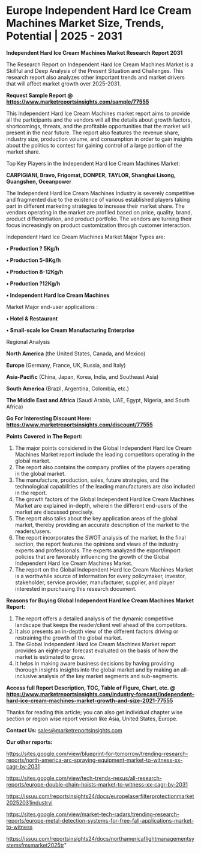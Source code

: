 # Europe Independent Hard Ice Cream Machines Market Size, Trends, Potential | 2025 - 2031

<strong>Independent Hard Ice Cream Machines Market Research Report 2031</strong>

The Research Report on Independent Hard Ice Cream Machines Market is a Skillful and Deep Analysis of the Present Situation and Challenges. This research report also analyzes other important trends and market drivers that will affect market growth over 2025-2031.

<strong>Request Sample Report @ <a href=https://www.marketreportsinsights.com/sample/77555>https://www.marketreportsinsights.com/sample/77555</a></strong>

This Independent Hard Ice Cream Machines market report aims to provide all the participants and the vendors will all the details about growth factors, shortcomings, threats, and the profitable opportunities that the market will present in the near future. The report also features the revenue share, industry size, production volume, and consumption in order to gain insights about the politics to contest for gaining control of a large portion of the market share.

Top Key Players in the Independent Hard Ice Cream Machines Market:

<strong>CARPIGIANI, Bravo, Frigomat, DONPER, TAYLOR, Shanghai Lisong, Guangshen, Oceanpower</strong>

The Independent Hard Ice Cream Machines Industry is severely competitive and fragmented due to the existence of various established players taking part in different marketing strategies to increase their market share. The vendors operating in the market are profiled based on price, quality, brand, product differentiation, and product portfolio. The vendors are turning their focus increasingly on product customization through customer interaction.

Independent Hard Ice Cream Machines Market Major Types are:

<strong>• Production ? 5Kg/h

• Production 5-8Kg/h

• Production 8-12Kg/h

• Production ?12Kg/h

• Independent Hard Ice Cream Machines</strong>

Market Major end-user applications :

<strong>• Hotel & Restaurant

• Small-scale Ice Cream Manufacturing Enterprise</strong>

Regional Analysis

</u><strong><b>North America</b></strong> (the United States, Canada, and Mexico)

<strong><b>Europe </b></strong>(Germany, France, UK, Russia, and Italy)

<strong><b>Asia-Pacific</b></strong> (China, Japan, Korea, India, and Southeast Asia)

<strong><b>South America</b></strong> (Brazil, Argentina, Colombia, etc.)

<strong><b>The Middle East and Africa</b></strong> (Saudi Arabia, UAE, Egypt, Nigeria, and South Africa)

<strong>Go For Interesting Discount Here: <a href=https://www.marketreportsinsights.com/discount/77555>https://www.marketreportsinsights.com/discount/77555</a></strong>

<strong>Points Covered in The Report:</strong>
<ol>
  <li>The major points considered in the Global Independent Hard Ice Cream Machines Market report include the leading competitors operating in the global market.</li>
  <li>The report also contains the company profiles of the players operating in the global market.</li>
  <li>The manufacture, production, sales, future strategies, and the technological capabilities of the leading manufacturers are also included in the report.</li>
  <li>The growth factors of the Global Independent Hard Ice Cream Machines Market are explained in-depth, wherein the different end-users of the market are discussed precisely.</li>
  <li>The report also talks about the key application areas of the global market, thereby providing an accurate description of the market to the readers/users.</li>
  <li>The report incorporates the SWOT analysis of the market. In the final section, the report features the opinions and views of the industry experts and professionals. The experts analyzed the export/import policies that are favorably influencing the growth of the Global Independent Hard Ice Cream Machines Market.</li>
  <li>The report on the Global Independent Hard Ice Cream Machines Market is a worthwhile source of information for every policymaker, investor, stakeholder, service provider, manufacturer, supplier, and player interested in purchasing this research document.</li>
</ol>
<strong>Reasons for Buying Global Independent Hard Ice Cream Machines Market Report:</strong>

<ol>
  <li>The report offers a detailed analysis of the dynamic competitive landscape that keeps the reader/client well ahead of the competitors.</li>
  <li>It also presents an in-depth view of the different factors driving or restraining the growth of the global market.</li>
  <li>The Global Independent Hard Ice Cream Machines Market report provides an eight-year forecast evaluated on the basis of how the market is estimated to grow.</li>
  <li>It helps in making aware business decisions by having providing thorough insights insights into the global market and by making an all-inclusive analysis of the key market segments and sub-segments.</li>
</ol>
<strong>Access full Report Description, TOC, Table of Figure, Chart, etc. @ <a href=https://www.marketreportsinsights.com/industry-forecast/independent-hard-ice-cream-machines-market-growth-and-size-2021-77555>https://www.marketreportsinsights.com/industry-forecast/independent-hard-ice-cream-machines-market-growth-and-size-2021-77555</a></strong>


Thanks for reading this article; you can also get individual chapter wise section or region wise report version like Asia, United States, Europe.

<strong>Contact Us:</strong>
sales@marketreportsinsights.com

<strong>Our other reports:</strong>

<a href=https://sites.google.com/view/blueprint-for-tomorrow/trending-research-reports/north-america-arc-spraying-equipment-market-to-witness-xx-cagr-by-2031>https://sites.google.com/view/blueprint-for-tomorrow/trending-research-reports/north-america-arc-spraying-equipment-market-to-witness-xx-cagr-by-2031</a>

<a href=https://sites.google.com/view/tech-trends-nexus/all-research-reports/europe-double-chain-hoists-market-to-witness-xx-cagr-by-2031>https://sites.google.com/view/tech-trends-nexus/all-research-reports/europe-double-chain-hoists-market-to-witness-xx-cagr-by-2031</a>

<a href=https://issuu.com/reportsinsights24/docs/europelaserfilterprotectionmarket20252031industryi>https://issuu.com/reportsinsights24/docs/europelaserfilterprotectionmarket20252031industryi</a>

<a href=https://sites.google.com/view/market-tech-radars/trending-research-reports/europe-metal-detection-systems-for-free-fall-applications-market-to-witness>https://sites.google.com/view/market-tech-radars/trending-research-reports/europe-metal-detection-systems-for-free-fall-applications-market-to-witness</a>

<a href=https://issuu.com/reportsinsights24/docs/northamericaflightmanagementsystemsfmsmarket2025tr>https://issuu.com/reportsinsights24/docs/northamericaflightmanagementsystemsfmsmarket2025tr</a>"
